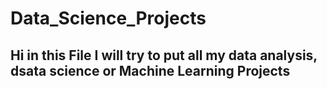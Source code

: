 # Data_Science_Projects



## Hi in this File I will try to put all my data analysis, dsata science or Machine Learning Projects
